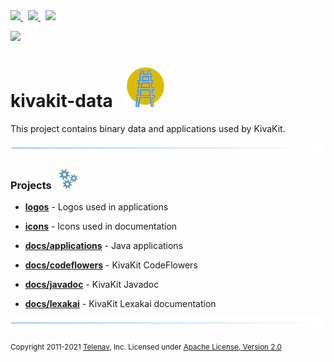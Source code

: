 
<a href="https://www.kivakit.org">
<img src="https://www.kivakit.org/images/web-32.png" srcset="https://www.kivakit.org/images/web-32-2x.png 2x"/>
</a>
&nbsp;
<a href="https://twitter.com/openkivakit">
<img src="https://www.kivakit.org/images/twitter-32.png" srcset="https://www.kivakit.org/images/twitter-32-2x.png 2x"/>
</a>
&nbsp;
<a href="https://kivakit.zulipchat.com">
<img src="https://www.kivakit.org/images/zulip-32.png" srcset="https://www.kivakit.org/images/zulip-32-2x.png 2x"/>
</a>

<p></p>

<img src="https://www.kivakit.org/images/kivakit-background.png" srcset="https://www.kivakit.org/images/kivakit-background-2x.png 2x"/>

# kivakit-data &nbsp; ![](graphics/logos/kivakit/kivakit-64.png)

This project contains binary data and applications used by KivaKit.

![](graphics/icons/horizontal-line/horizontal-line.png)

### Projects &nbsp; ![](graphics/icons/gears/gears-32.png)

- [**logos**](graphics/logos) - Logos used in applications
- [**icons**](graphics/icons) - Icons used in documentation
  
- [**docs/applications**](docs/applications) - Java applications
- [**docs/codeflowers**](docs/codeflowers) - KivaKit CodeFlowers
- [**docs/javadoc**](docs/javadoc) - KivaKit Javadoc
- [**docs/lexakai**](docs/lexakai) - KivaKit Lexakai documentation

![](graphics/icons/horizontal-line/horizontal-line.png)

<sub>Copyright 2011-2021 [Telenav](http://telenav.com), Inc. Licensed under [Apache License, Version 2.0](LICENSE)</sub>
